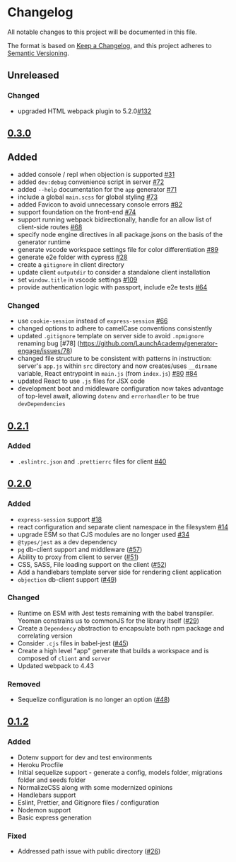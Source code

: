 # Changelog

All notable changes to this project will be documented in this file.

The format is based on [Keep a Changelog](https://keepachangelog.com/en/1.0.0/),
and this project adheres to [Semantic Versioning](https://semver.org/spec/v2.0.0.html).

## Unreleased

### Changed

- upgraded HTML webpack plugin to 5.2.0[#132](https://github.com/LaunchAcademy/generator-engage/issues/132)

## [0.3.0](https://github.com/LaunchAcademy/generator-engage/releases/tag/v0.3.0)

## Added

- added console / repl when objection is supported [#31](https://github.com/LaunchAcademy/generator-engage/issues/40)
- added `dev:debug` convenience script in server [#72](https://github.com/LaunchAcademy/generator-engage/issues/72)
- added `--help` documentation for the `app` generator [#71](https://github.com/LaunchAcademy/generator-engage/issues/71)
- include a global `main.scss` for global styling [#73](https://github.com/LaunchAcademy/generator-engage/issues/73)
- added Favicon to avoid unnecessary console errors [#82](https://github.com/LaunchAcademy/generator-engage/issues/82)
- support foundation on the front-end [#74](https://github.com/LaunchAcademy/generator-engage/issues/73)
- support running webpack bidirectionally, handle for an allow list of client-side routes [#68](https://github.com/LaunchAcademy/generator-engage/issues/68)
- specify node engine directives in all package.jsons on the basis of the generator runtime
- generate vscode workspace settings file for color differentiation [#89](https://github.com/LaunchAcademy/generator-engage/issues/89)
- generate e2e folder with cypress [#28](https://github.com/LaunchAcademy/generator-engage/issues/28)
- create a `gitignore` in client directory
- update client `outputdir` to consider a standalone client installation
- set `window.title` in vscode settings [#109](https://github.com/LaunchAcademy/generator-engage/issues/109)
- provide authentication logic with passport, include e2e tests [#64](https://github.com/LaunchAcademy/generator-engage/issues/64)

### Changed

- use `cookie-session` instead of `express-session` [#66](https://github.com/LaunchAcademy/generator-engage/issues/66)
- changed options to adhere to camelCase conventions consistently
- updated `.gitignore` template on server side to avoid `.npmignore` renaming bug [#78] (https://github.com/LaunchAcademy/generator-engage/issues/78)
- changed file structure to be consistent with patterns in instruction: server's `app.js` within `src` directory and now creates/uses `__dirname` variable, React entrypoint in `main.js` (from `index.js`) [#80](https://github.com/LaunchAcademy/generator-engage/issues/80) [#84](https://github.com/LaunchAcademy/generator-engage/issues/84)
- updated React to use `.js` files for JSX code
- development boot and middleware configuration now takes advantage of top-level await, allowing `dotenv` and `errorhandler` to be true `devDependencies`


## [0.2.1](https://github.com/LaunchAcademy/generator-engage/releases/tag/v0.2.1)

### Added

- `.eslintrc.json` and `.prettierrc` files for client [#40](https://github.com/LaunchAcademy/generator-engage/issues/40)



## [0.2.0](https://github.com/LaunchAcademy/generator-engage/releases/tag/v0.2.0)

### Added

- `express-session` support [#18](https://github.com/LaunchAcademy/generator-engage/issues/18)
- react configuration and separate client namespace in the filesystem [#14](https://github.com/LaunchAcademy/generator-engage/issues/18)
- upgrade ESM so that CJS modules are no longer used [#34](https://github.com/LaunchAcademy/generator-engage/issues/34)
- `@types/jest` as a dev dependency
- `pg` db-client support and middleware ([#57](https://github.com/LaunchAcademy/generator-engage/issues/57))
- Ability to proxy from client to server ([#51](https://github.com/LaunchAcademy/generator-engage/issues/51))
- CSS, SASS, File loading support on the client ([#52](https://github.com/LaunchAcademy/generator-engage/issues/52))
- Add a handlebars template server side for rendering client application
- `objection` db-client support ([#49](https://github.com/LaunchAcademy/generator-engage/issues/49))

### Changed

- Runtime on ESM with Jest tests remaining with the babel transpiler. Yeoman constrains us to commonJS for the library itself ([#29](https://github.com/LaunchAcademy/generator-engage/issues/29))
- Create a `Dependency` abstraction to encapsulate both npm package and correlating version
- Consider `.cjs` files in babel-jest ([#45](https://github.com/LaunchAcademy/generator-engage/issues/45))
- Create a high level "app" generate that builds a workspace and is composed of `client` and `server`
- Updated webpack to 4.43

### Removed

- Sequelize configuration is no longer an option ([#48](https://github.com/LaunchAcademy/generator-engage/issues/48))

## [0.1.2](https://github.com/LaunchAcademy/generator-engage/releases/tag/v0.1.2)

### Added

- Dotenv support for dev and test environments
- Heroku Procfile
- Initial sequelize support - generate a config, models folder, migrations folder and seeds folder
- NormalizeCSS along with some modernized opinions
- Handlebars support
- Eslint, Prettier, and Gitignore files / configuration
- Nodemon support
- Basic express generation

### Fixed

- Addressed path issue with public directory ([#26](https://github.com/LaunchAcademy/generator-engage/issues/26))
